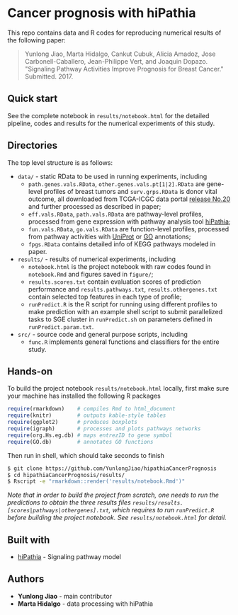 # Cancer prognosis with hiPathia

This repo contains data and R codes for reproducing numerical results of the following paper:

> Yunlong Jiao, Marta Hidalgo, Cankut Cubuk, Alicia Amadoz, Jose Carbonell-Caballero, Jean-Philippe Vert, and Joaquin Dopazo. "Signaling Pathway Activities Improve Prognosis for Breast Cancer." Submitted. 2017.

## Quick start

See the complete notebook in `results/notebook.html` for the detailed pipeline, codes and results for the numerical experiments of this study.

## Directories

The top level structure is as follows:

* `data/` - static RData to be used in running experiments, including
  - `path.genes.vals.RData`, `other.genes.vals.pt[1|2].RData` are gene-level profiles of breast tumors and `surv.grps.RData` is donor vital outcome, all downloaded from TCGA-ICGC data portal [release No.20](https://dcc.icgc.org/releases/release_20/Projects/BRCA-US) and further processed as described in paper;
  - `eff.vals.RData`, `path.vals.RData` are pathway-level profiles, processed from gene expression with pathway analysis tool [hiPathia](http://hipathia.babelomics.org/);
  - `fun.vals.RData`, `go.vals.RData` are function-level profiles, processed from pathway activities with [UniProt](http://www.uniprot.org/) or [GO](http://www.geneontology.org/) annotations;
  - `fpgs.RData` contains detailed info of KEGG pathways modeled in paper.
* `results/` - results of numerical experiments, including
  - `notebook.html` is the project notebook with raw codes found in `notebook.Rmd` and figures saved in `figure/`;
  - `results.scores.txt` contain evaluation scores of prediction performance and `results.pathways.txt`, `results.othergenes.txt` contain selected top features in each type of profile;
  - `runPredict.R` is the R script for running using different profiles to make prediction with an example shell script to submit parallelized tasks to SGE cluster in `runPredict.sh` on parameters defined in `runPredict.param.txt`.
* `src/` - source code and general purpose scripts, including
  - `func.R` implements general functions and classifiers for the entire study.

## Hands-on

To build the project notebook `results/notebook.html` locally, first make sure your machine has installed the following R packages

```r
require(rmarkdown)    # compiles Rmd to html_document
require(knitr)        # outputs kable-style tables
require(ggplot2)      # produces boxplots
require(igraph)       # processes and plots pathways networks
require(org.Hs.eg.db) # maps entrezID to gene symbol
require(GO.db)        # annotates GO functions
```

Then run in shell, which should take seconds to finish

```sh
$ git clone https://github.com/YunlongJiao/hipathiaCancerPrognosis
$ cd hipathiaCancerPrognosis/results/
$ Rscript -e "rmarkdown::render('results/notebook.Rmd')"
```

_Note that in order to build the project from scratch, one needs to run the predictions to obtain the three results files `results/results.[scores|pathways|othergenes].txt`, which requires to run `runPredict.R` before building the project notebook. See `results/notebook.html` for detail._

## Built with

* [hiPathia](https://github.com/babelomics/hipathia) - Signaling pathway model

## Authors

* **Yunlong Jiao** - main contributor
* **Marta Hidalgo** - data processing with hiPathia

